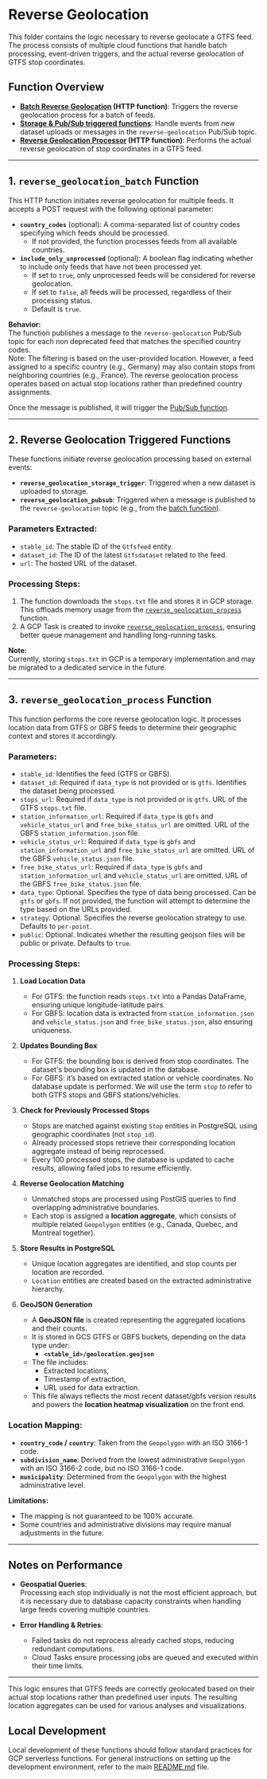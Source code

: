 # Reverse Geolocation

This folder contains the logic necessary to reverse geolocate a GTFS feed. The process consists of multiple cloud functions that handle batch processing, event-driven triggers, and the actual reverse geolocation of GTFS stop coordinates.

## Function Overview

- **[Batch Reverse Geolocation](#1-reverse_geolocation_batch-function) (HTTP function)**: Triggers the reverse geolocation process for a batch of feeds.
- **[Storage & Pub/Sub triggered functions](#2-reverse-geolocation-triggered-functions)**: Handle events from new dataset uploads or messages in the `reverse-geolocation` Pub/Sub topic.
- **[Reverse Geolocation Processor](#3-reverse_geolocation_process-function) (HTTP function)**: Performs the actual reverse geolocation of stop coordinates in a GTFS feed.

---

## 1. `reverse_geolocation_batch` Function

This HTTP function initiates reverse geolocation for multiple feeds. It accepts a POST request with the following optional parameter:

- **`country_codes`** (optional): A comma-separated list of country codes specifying which feeds should be processed.  
  - If not provided, the function processes feeds from all available countries.
- **`include_only_unprocessed`** (optional): A boolean flag indicating whether to include only feeds that have not been processed yet.  
  - If set to `true`, only unprocessed feeds will be considered for reverse geolocation.
  - If set to `false`, all feeds will be processed, regardless of their processing status.
  - Default is `true`.

**Behavior:**  
The function publishes a message to the `reverse-geolocation` Pub/Sub topic for each non deprecated feed that matches the specified country codes.  
Note: The filtering is based on the user-provided location. However, a feed assigned to a specific country (e.g., Germany) may also contain stops from neighboring countries (e.g., France). The reverse geolocation process operates based on actual stop locations rather than predefined country assignments.

Once the message is published, it will trigger the [Pub/Sub function](#2-reverse-geolocation-triggered-functions).

---

## 2. Reverse Geolocation Triggered Functions

These functions initiate reverse geolocation processing based on external events:

- **`reverse_geolocation_storage_trigger`**: Triggered when a new dataset is uploaded to storage.
- **`reverse_geolocation_pubsub`**: Triggered when a message is published to the `reverse-geolocation` topic (e.g., from the [batch function](#1-reverse_geolocation_batch-function)).

### Parameters Extracted:
- `stable_id`: The stable ID of the `Gtfsfeed` entity.
- `dataset_id`: The ID of the latest `Gtfsdataset` related to the feed.
- `url`: The hosted URL of the dataset.

### Processing Steps:
1. The function downloads the `stops.txt` file and stores it in GCP storage. This offloads memory usage from the [`reverse_geolocation_process`](#3-reverse_geolocation_process-function) function.
2. A GCP Task is created to invoke [`reverse_geolocation_process`](#3-reverse_geolocation_process-function), ensuring better queue management and handling long-running tasks.

**Note:**  
Currently, storing `stops.txt` in GCP is a temporary implementation and may be migrated to a dedicated service in the future.

---

## 3. `reverse_geolocation_process` Function

This function performs the core reverse geolocation logic. It processes location data from GTFS or GBFS feeds to determine their geographic context and stores it accordingly.

### Parameters:
- `stable_id`: Identifies the feed (GTFS or GBFS).
- `dataset_id`: Required if `data_type` is not provided or is `gtfs`. Identifies the dataset being processed.
- `stops_url`: Required if `data_type` is not provided or is `gtfs`. URL of the GTFS `stops.txt` file.
- `station_information_url`: Required if `data_type` is `gbfs` and `vehicle_status_url` and `free_bike_status_url` are omitted. URL of the GBFS `station_information.json` file.
- `vehicle_status_url`: Required if `data_type` is `gbfs` and `station_information_url` and `free_bike_status_url` are omitted. URL of the GBFS `vehicle_status.json` file.
- `free_bike_status_url`: Required if `data_type` is `gbfs` and `station_information_url` and `vehicle_status_url` are omitted. URL of the GBFS `free_bike_status.json` file.
- `data_type`: Optional. Specifies the type of data being processed. Can be `gtfs` or `gbfs`. If not provided, the function will attempt to determine the type based on the URLs provided.
- `strategy`: Optional. Specifies the reverse geolocation strategy to use. Defaults to `per-point`.
- `public`: Optional. Indicates whether the resulting geojson files will be public or private. Defaults to `true`.

### Processing Steps:

1. **Load Location Data**  
   - For GTFS: the function reads `stops.txt` into a Pandas DataFrame, ensuring unique longitude-latitude pairs.  
   - For GBFS: location data is extracted from `station_information.json` and `vehicle_status.json` and `free_bike_status.json`, also ensuring uniqueness.

2. **Updates Bounding Box**  
   - For GTFS: the bounding box is derived from stop coordinates. The dataset's bounding box is updated in the database.
   - For GBFS: it’s based on extracted station or vehicle coordinates. No database update is performed. We will use the term `stop` to refer to both GTFS stops and GBFS stations/vehicles.

3. **Check for Previously Processed Stops**  
   - Stops are matched against existing `Stop` entities in PostgreSQL using geographic coordinates (not `stop_id`).
   - Already processed stops retrieve their corresponding location aggregate instead of being reprocessed.
   - Every 100 processed stops, the database is updated to cache results, allowing failed jobs to resume efficiently.

4. **Reverse Geolocation Matching**  
   - Unmatched stops are processed using PostGIS queries to find overlapping administrative boundaries.
   - Each stop is assigned a **location aggregate**, which consists of multiple related `Geopolygon` entities (e.g., Canada, Quebec, and Montreal together).

5. **Store Results in PostgreSQL**  
   - Unique location aggregates are identified, and stop counts per location are recorded.
   - `Location` entities are created based on the extracted administrative hierarchy.

6. **GeoJSON Generation**  
   - A **GeoJSON file** is created representing the aggregated locations and their counts.  
   - It is stored in GCS GTFS or GBFS buckets, depending on the data type under:  
     - **`<stable_id>/geolocation.geojson`**  
   - The file includes:
     - Extracted locations,
     - Timestamp of extraction,
     - URL used for data extraction.  
   - This file always reflects the most recent dataset/gbfs version results and powers the **location heatmap visualization** on the front end.

### Location Mapping:
- **`country_code` / `country`**: Taken from the `Geopolygon` with an ISO 3166-1 code.
- **`subdivision_name`**: Derived from the lowest administrative `Geopolygon` with an ISO 3166-2 code, but no ISO 3166-1 code.
- **`municipality`**: Determined from the `Geopolygon` with the highest administrative level.

**Limitations:**  
- The mapping is not guaranteed to be 100% accurate.  
- Some countries and administrative divisions may require manual adjustments in the future.

---

## Notes on Performance

- **Geospatial Queries**:  
  Processing each stop individually is not the most efficient approach, but it is necessary due to database capacity constraints when handling large feeds covering multiple countries.
  
- **Error Handling & Retries**:  
  - Failed tasks do not reprocess already cached stops, reducing redundant computations.  
  - Cloud Tasks ensure processing jobs are queued and executed within their time limits.

---

This logic ensures that GTFS feeds are correctly geolocated based on their actual stop locations rather than predefined user inputs. The resulting location aggregates can be used for various analyses and visualizations.


## Local Development

Local development of these functions should follow standard practices for GCP serverless functions. For general instructions on setting up the development environment, refer to the main [README.md](../README.md) file.